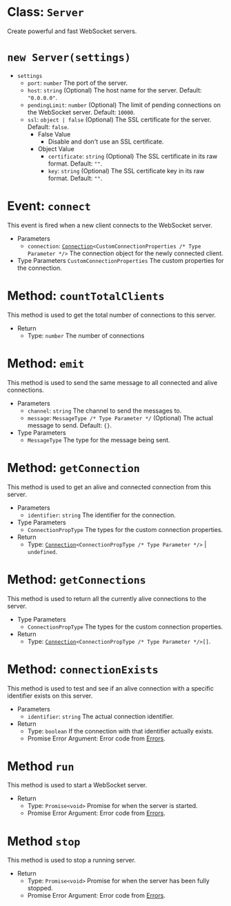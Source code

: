 # Class: `Server`
Create powerful and fast WebSocket servers.

# `new Server(settings)`
  - `settings`
    - `port`: `number` The port of the server.
    - `host`: `string` (Optional) The host name for the server. Default: `"0.0.0.0"`.
    - `pendingLimit`: `number` (Optional) The limit of pending connections on the WebSocket server. Default: `10000`.
    - `ssl`: `object | false` (Optional) The SSL certificate for the server. Default: `false`.
        - False Value
            - Disable and don't use an SSL certificate.
        - Object Value
            - `certificate`: `string` (Optional) The SSL certificate in its raw format. Default: `""`.
            - `key`: `string` (Optional) The SSL certificate key in its raw format. Default: `""`.

# Event: `connect`
This event is fired when a new client connects to the WebSocket server.

  - Parameters
    - `connection`: [`Connection`](5-Connection.md)`<CustomConnectionProperties /* Type Parameter */>` The connection object for the newly connected client.
  - Type Parameters
    `CustomConnectionProperties` The custom properties for the connection.

# Method: `countTotalClients`
This method is used to get the total number of connections to this server.

  - Return
    - Type: `number` The number of connections

# Method: `emit`
This method is used to send the same message to all connected and alive connections.

  - Parameters
    - `channel`: `string` The channel to send the messages to.
    - `message`: `MessageType /* Type Parameter */` (Optional) The actual message to send. Default: `{}`.
  - Type Parameters
    - `MessageType` The type for the message being sent.

# Method: `getConnection`
This method is used to get an alive and connected connection from this server.

  - Parameters
    - `identifier`: `string` The identifier for the connection.
  - Type Parameters
    - `ConnectionPropType` The types for the custom connection properties.
  - Return
    - Type: [`Connection`](./5-Connection.md)`<ConnectionPropType /* Type Parameter */>` | `undefined`.

# Method: `getConnections`
This method is used to return all the currently alive connections to the server.

  - Type Parameters
    - `ConnectionPropType` The types for the custom connection properties.
  - Return
    - Type: [`Connection`](./5-Connection.md)`<ConnectionPropType /* Type Parameter */>[]`.

# Method: `connectionExists`
This method is used to test and see if an alive connection with a specific identifier exists on this server.

  - Parameters
    - `identifier`: `string` The actual connection identifier.
  - Return
    - Type: `boolean` If the connection with that identifier actually exists.
    - Promise Error Argument: Error code from [Errors](./4-ServerErrors.md).

# Method `run`
This method is used to start a WebSocket server.

  - Return
    - Type: `Promise<void>` Promise for when the server is started.
    - Promise Error Argument: Error code from [Errors](./4-ServerErrors.md).

# Method `stop`
This method is used to stop a running server.

  - Return
    - Type: `Promise<void>` Promise for when the server has been fully stopped.
    - Promise Error Argument: Error code from [Errors](./4-ServerErrors.md).
